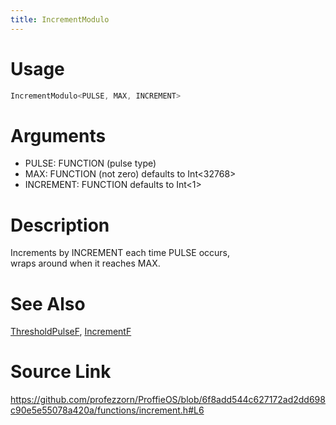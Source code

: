 ```yaml
---
title: IncrementModulo
---
```


# Usage
```cpp
IncrementModulo<PULSE, MAX, INCREMENT>
```

# Arguments
 * PULSE: FUNCTION (pulse type)
 * MAX: FUNCTION (not zero) defaults to Int<32768>
 * INCREMENT: FUNCTION defaults to Int<1>

# Description
Increments by INCREMENT each time PULSE occurs,  
wraps around when it reaches MAX.

# See Also
[ThresholdPulseF](/config/functions/ThresholdPulseF.html), [IncrementF](/config/functions/IncrementF.html)

# Source Link
https://github.com/profezzorn/ProffieOS/blob/6f8add544c627172ad2dd698c90e5e55078a420a/functions/increment.h#L6
